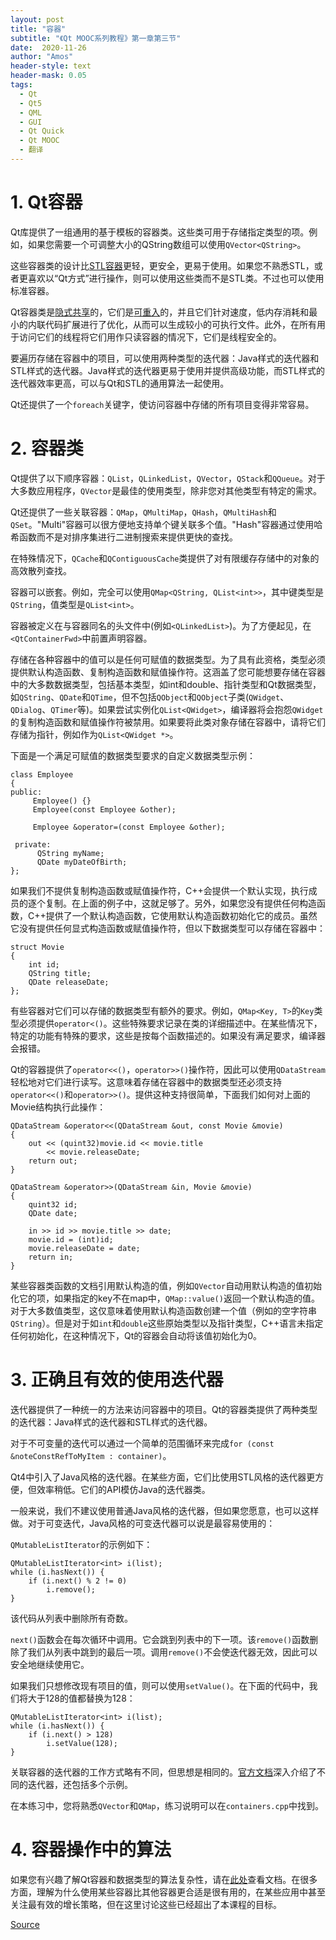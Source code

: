 ```yaml
---
layout: post
title: "容器"
subtitle: "《Qt MOOC系列教程》第一章第三节"
date:  2020-11-26
author: "Amos"
header-style: text
header-mask: 0.05
tags:
  - Qt
  - Qt5
  - QML
  - GUI
  - Qt Quick
  - Qt MOOC
  - 翻译
---
```


# 1. Qt容器

Qt库提供了一组通用的基于模板的容器类。这些类可用于存储指定类型的项。例如，如果您需要一个可调整大小的QString数组可以使用`QVector<QString>`。

这些容器类的设计比[STL容器](http://www.cplusplus.com/reference/stl/ "STL容器")更轻，更安全，更易于使用。如果您不熟悉STL，或者更喜欢以“Qt方式”进行操作，则可以使用这些类而不是STL类。不过也可以使用标准容器。

Qt容器类是[隐式共享](https://doc.qt.io/qt-5/implicit-sharing.html "隐式共享")的，它们是[可重入](https://doc.qt.io/qt-5/threads-reentrancy.html "可重入")的，并且它们针对速度，低内存消耗和最小的内联代码扩展进行了优化，从而可以生成较小的可执行文件。此外，在所有用于访问它们的线程将它们用作只读容器的情况下，它们是线程安全的。

要遍历存储在容器中的项目，可以使用两种类型的迭代器：Java样式的迭代器和STL样式的迭代器。Java样式的迭代器更易于使用并提供高级功能，而STL样式的迭代器效率更高，可以与Qt和STL的通用算法一起使用。

Qt还提供了一个`foreach`关键字，使访问容器中存储的所有项目变得非常容易。

# 2. 容器类

Qt提供了以下顺序容器：`QList`，`QLinkedList`，`QVector`，`QStack`和`QQueue`。对于大多数应用程序，`QVector`是最佳的使用类型，除非您对其他类型有特定的需求。

Qt还提供了一些关联容器：`QMap`，`QMultiMap`，`QHash`，`QMultiHash`和`QSet`。"Multi"容器可以很方便地支持单个键关联多个值。"Hash"容器通过使用哈希函数而不是对排序集进行二进制搜索来提供更快的查找。

在特殊情况下，`QCache`和`QContiguousCache`类提供了对有限缓存存储中的对象的高效散列查找。

容器可以嵌套。例如，完全可以使用`QMap<QString, QList<int>>`，其中键类型是`QString`，值类型是`QList<int>`。

容器被定义在与容器同名的头文件中(例如`<QLinkedList>`)。为了方便起见，在`<QtContainerFwd>`中前置声明容器。

存储在各种容器中的值可以是任何可赋值的数据类型。为了具有此资格，类型必须提供默认构造函数、复制构造函数和赋值操作符。这涵盖了您可能想要存储在容器中的大多数数据类型，包括基本类型，如int和double、指针类型和Qt数据类型，如`QString`、`QDate`和`QTime`，但不包括`QObject`和`QObject`子类(`QWidget`、`QDialog`、`QTimer`等)。如果尝试实例化`QList<QWidget>`，编译器将会抱怨`QWidget`的复制构造函数和赋值操作符被禁用。如果要将此类对象存储在容器中，请将它们存储为指针，例如作为`QList<QWidget *>`。

下面是一个满足可赋值的数据类型要求的自定义数据类型示例：

    class Employee
    {
    public:
         Employee() {}
         Employee(const Employee &other);
    
         Employee &operator=(const Employee &other);
    
     private:
          QString myName;
          QDate myDateOfBirth;
    };
    

如果我们不提供复制构造函数或赋值操作符，C++会提供一个默认实现，执行成员的逐个复制。在上面的例子中，这就足够了。另外，如果您没有提供任何构造函数，C++提供了一个默认构造函数，它使用默认构造函数初始化它的成员。虽然它没有提供任何显式构造函数或赋值操作符，但以下数据类型可以存储在容器中：

    struct Movie
    {
        int id;
        QString title;
        QDate releaseDate;
    };
    

有些容器对它们可以存储的数据类型有额外的要求。例如，`QMap<Key, T>`的`Key`类型必须提供`operator<()`。这些特殊要求记录在类的详细描述中。在某些情况下，特定的功能有特殊的要求，这些是按每个函数描述的。如果没有满足要求，编译器会报错。

Qt的容器提供了`operator<<()`，`operator>>()`操作符，因此可以使用`QDataStream`轻松地对它们进行读写。这意味着存储在容器中的数据类型还必须支持`operator<<()`和`operator>>()`。提供这种支持很简单，下面我们如何对上面的Movie结构执行此操作：

    QDataStream &operator<<(QDataStream &out, const Movie &movie)
    {
        out << (quint32)movie.id << movie.title
            << movie.releaseDate;
        return out;
    }
    
    QDataStream &operator>>(QDataStream &in, Movie &movie)
    {
        quint32 id;
        QDate date;
    
        in >> id >> movie.title >> date;
        movie.id = (int)id;
        movie.releaseDate = date;
        return in;
    }
    

某些容器类函数的文档引用默认构造的值，例如`QVector`自动用默认构造的值初始化它的项，如果指定的key不在map中，`QMap::value()`返回一个默认构造的值。对于大多数值类型，这仅意味着使用默认构造函数创建一个值（例如的空字符串`QString`）。但是对于如`int`和`double`这些原始类型以及指针类型，C++语言未指定任何初始化，在这种情况下，Qt的容器会自动将该值初始化为0。

# 3. 正确且有效的使用迭代器

迭代器提供了一种统一的方法来访问容器中的项目。Qt的容器类提供了两种类型的迭代器：Java样式的迭代器和STL样式的迭代器。

对于不可变量的迭代可以通过一个简单的范围循环来完成`for (const &noteConstRefToMyItem : container)`。

Qt4中引入了Java风格的迭代器。在某些方面，它们比使用STL风格的迭代器更方便，但效率稍低。它们的API模仿Java的迭代器类。

一般来说，我们不建议使用普通Java风格的迭代器，但如果您愿意，也可以这样做。对于可变迭代，Java风格的可变迭代器可以说是最容易使用的：

`QMutableListIterator`的示例如下：

    QMutableListIterator<int> i(list);
    while (i.hasNext()) {
        if (i.next() % 2 != 0)
            i.remove();
    }
    

该代码从列表中删除所有奇数。

`next()`函数会在每次循环中调用。它会跳到列表中的下一项。该`remove()`函数删除了我们从列表中跳到的最后一项。调用`remove()`不会使迭代器无效，因此可以安全地继续使用它。

如果我们只想修改现有项目的值，则可以使用`setValue()`。在下面的代码中，我们将大于128的值都替换为128：

    QMutableListIterator<int> i(list);
    while (i.hasNext()) {
        if (i.next() > 128)
            i.setValue(128);
    }
    

关联容器的迭代器的工作方式略有不同，但思想是相同的。[官方文档](http://doc.qt.io/qt-5/containers.html#the-iterator-classes "官方文档")深入介绍了不同的迭代器，还包括多个示例。

在本练习中，您将熟悉`QVector`和`QMap`，练习说明可以在`containers.cpp`中找到。

# 4. 容器操作中的算法

如果您有兴趣了解Qt容器和数据类型的算法复杂性，请在[此处](http://doc.qt.io/qt-5/containers.html#algorithmic-complexity "此处")查看文档。在很多方面，理解为什么使用某些容器比其他容器更合适是很有用的，在某些应用中甚至关注最有效的增长策略，但在这里讨论这些已经超出了本课程的目标。

[Source](https://materiaalit.github.io/qt-mooc/part1/)